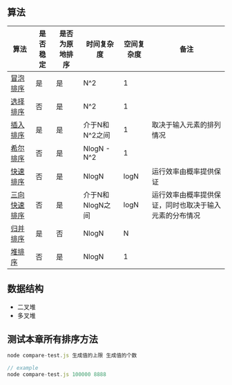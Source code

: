 ## 算法
|算法|是否稳定|是否为原地排序|时间复杂度|空间复杂度|备注|
|-|-|-|-|-|-|
|[冒泡排序](https://github.com/woai3c/Algorithm/tree/master/02/bubble-sort)|是|是|N^2|1||
|[选择排序](https://github.com/woai3c/Algorithm/tree/master/02/selection-sort)|否|是|N^2|1||
|[插入排序](https://github.com/woai3c/Algorithm/tree/master/02/insertion-sort)|是|是|介于N和N^2之间|1|取决于输入元素的排列情况|
|[希尔排序](https://github.com/woai3c/Algorithm/tree/master/02/shell-sort)|否|是|NlogN - N^2|1||
|[快速排序](https://github.com/woai3c/Algorithm/tree/master/02/quick-sort)|否|是|NlogN|logN|运行效率由概率提供保证|
|[三向快速排序](https://github.com/woai3c/Algorithm/tree/master/02/quick-sort)|否|是|介于N和NlogN之间|logN|运行效率由概率提供保证，同时也取决于输入元素的分布情况|
|[归并排序](https://github.com/woai3c/Algorithm/tree/master/02/merge-sort)|是|否|NlogN|N||
|[堆排序](https://github.com/woai3c/Algorithm/tree/master/02/heap-sort)|否|是|NlogN|1||


## 数据结构
* 二叉堆
* 多叉堆

## 测试本章所有排序方法
```js
node compare-test.js 生成值的上限 生成值的个数

// example
node compare-test.js 100000 8888
```
